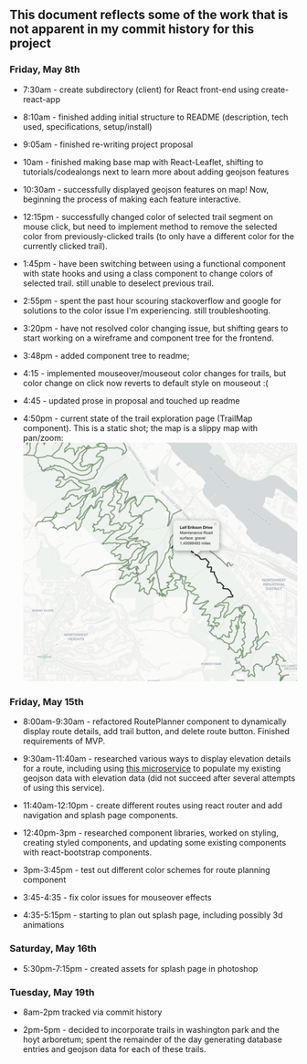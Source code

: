 ## This document reflects some of the work that is not apparent in my commit history for this project

### Friday, May 8th

* 7:30am - create subdirectory (client) for React front-end using create-react-app

* 8:10am - finished adding initial structure to README (description, tech used, specifications, setup/install)

* 9:05am - finished re-writing project proposal

* 10am - finished making base map with React-Leaflet, shifting to tutorials/codealongs next to learn more about adding geojson features

* 10:30am - successfully displayed geojson features on map! Now, beginning the process of making each feature interactive.

* 12:15pm - successfully changed color of selected trail segment on mouse click, but need to implement method to remove the selected color from previously-clicked trails (to only have a different color for the currently clicked trail).

* 1:45pm - have been switching between using a functional component with state hooks and using a class component to change colors of selected trail. still unable to deselect previous trail.

* 2:55pm - spent the past hour scouring stackoverflow and google for solutions to the color issue I'm experiencing. still troubleshooting.

* 3:20pm - have not resolved color changing issue, but shifting gears to start working on a wireframe and component tree for the frontend.

* 3:48pm - added component tree to readme;

* 4:15 - implemented mouseover/mouseout color changes for trails, but color change on click now reverts to default style on mouseout :(

* 4:45 - updated prose in proposal and touched up readme

* 4:50pm - current state of the trail exploration page (TrailMap component). This is a static shot; the map is a slippy map with pan/zoom:
![trail map](/planning/progress-photo.png)

### Friday, May 15th

* 8:00am-9:30am - refactored RoutePlanner component to dynamically display route details, add trail button, and delete route button. Finished requirements of MVP.

* 9:30am-11:40am - researched various ways to display elevation details for a route, including using [this microservice](https://github.com/perliedman/elevation-service) to populate my existing geojson data with elevation data (did not succeed after several attempts of using this service).

* 11:40am-12:10pm - create different routes using react router and add navigation and splash page components.

* 12:40pm-3pm - researched component libraries, worked on styling, creating styled components, and updating some existing components with react-bootstrap components.

* 3pm-3:45pm - test out different color schemes for route planning component

* 3:45-4:35 - fix color issues for mouseover effects

* 4:35-5:15pm - starting to plan out splash page, including possibly 3d animations

### Saturday, May 16th

* 5:30pm-7:15pm - created assets for splash page in photoshop

### Tuesday, May 19th

* 8am-2pm tracked via commit history

* 2pm-5pm - decided to incorporate trails in washington park and the hoyt arboretum; spent the remainder of the day generating database entries and geojson data for each of these trails.